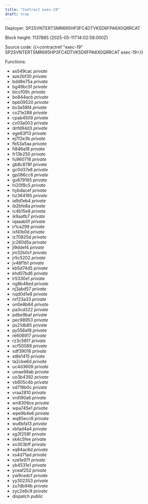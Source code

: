 ```yaml
---
title: "Contract exec-19"
draft: true
---
```

Deployer: SP2SVNTERTSMR695HP3FC4DTVK5D6FPA6X0QRRCAT


 



Block height: 1137885 (2025-05-11T14:02:58.000Z)

Source code: {{<contractref "exec-19" SP2SVNTERTSMR695HP3FC4DTVK5D6FPA6X0QRRCAT exec-19>}}

Functions:

* as549cac _private_
* aze2bf30 _private_
* bdd8e75a _private_
* bg49bc5f _private_
* biccf09c _private_
* bo844acb _private_
* bpb09520 _private_
* bv3a58f4 _private_
* co21e288 _private_
* cpab4509 _private_
* cv03a003 _private_
* dnfd94d3 _private_
* ege63f13 _private_
* ej7f2e3b _private_
* fb53a5aa _private_
* fi846a18 _private_
* fr13b250 _private_
* fu960718 _private_
* gb8c878f _private_
* gc0d37e8 _private_
* gp086cc6 _private_
* gx879165 _private_
* hi20f8c5 _private_
* hybdacef _private_
* hz364195 _private_
* ia9d1eb4 _private_
* ib2bfe8a _private_
* ic4b15e8 _private_
* ik9aafb7 _private_
* iqaaab0f _private_
* ir1ca299 _private_
* ixf41b0d _private_
* iz70825d _private_
* jc260d5a _private_
* jl9ddef4 _private_
* jm32b0cf _private_
* jr5c5202 _private_
* jv48f1b1 _private_
* kb5d74d5 _private_
* khd07bd6 _private_
* lr5330e1 _private_
* ng8b46ed _private_
* nj3abd57 _private_
* nqd0d1e8 _private_
* nrf23a33 _private_
* on0e8b84 _private_
* pa3cd322 _private_
* pdbe9baf _private_
* pec98953 _private_
* ps21db85 _private_
* py556a18 _private_
* re606917 _private_
* rz3c56f7 _private_
* scf50089 _private_
* sdf39018 _private_
* st8e1415 _private_
* ta2cbe6d _private_
* uc4d3609 _private_
* umae98ab _private_
* uo3b4392 _private_
* vb605c4b _private_
* vd719b0c _private_
* vraa2810 _private_
* vrd190a6 _private_
* wn8309ce _private_
* wpa745e1 _private_
* wpe9b4e6 _private_
* wq85ecc6 _private_
* wu6bfa13 _private_
* xbfad4a4 _private_
* xg3f258f _private_
* xk4c5fee _private_
* xn303bff _private_
* xq84ac6d _private_
* xs4d71ad _private_
* xze1e97f _private_
* yb4531e1 _private_
* yceaf252 _private_
* yw9cedcf _private_
* yy302353 _private_
* zu7db94b _private_
* zyc2e6c9 _private_
* dispatch _public_
